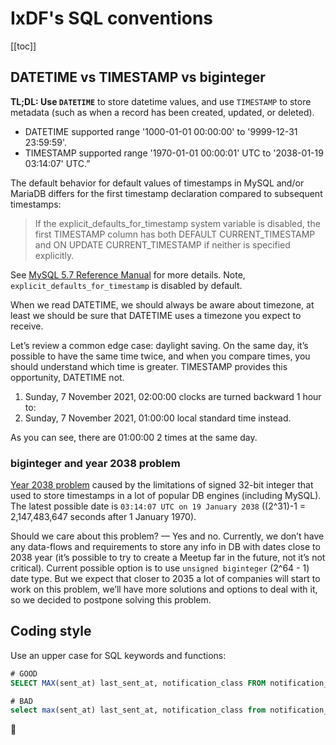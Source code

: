 # IxDF's SQL conventions

[[toc]]

## DATETIME vs TIMESTAMP vs biginteger

**TL;DL: Use `DATETIME`** to store datetime values, and use `TIMESTAMP` to store metadata (such as when a record has been created, updated, or deleted).

-   DATETIME supported range '1000-01-01 00:00:00' to '9999-12-31 23:59:59'.
-   TIMESTAMP supported range '1970-01-01 00:00:01' UTC to '2038-01-19 03:14:07' UTC.”

The default behavior for default values of timestamps in MySQL and/or MariaDB differs for the first timestamp declaration compared to subsequent timestamps:

> If the explicit_defaults_for_timestamp system variable is disabled, the first TIMESTAMP column has both DEFAULT CURRENT_TIMESTAMP and ON UPDATE CURRENT_TIMESTAMP if neither is specified explicitly.

See [MySQL 5.7 Reference Manual](https://dev.mysql.com/doc/refman/5.7/en/timestamp-initialization.html) for more details.
Note, `explicit_defaults_for_timestamp` is disabled by default.

When we read DATETIME, we should always be aware about timezone, at least we should be sure that DATETIME uses a timezone you expect to receive.

Let’s review a common edge case: daylight saving. On the same day, it’s possible to have the same time twice,
and when you compare times, you should understand which time is greater. TIMESTAMP provides this opportunity, DATETIME not.

1.  Sunday, 7 November 2021, 02:00:00 clocks are turned backward 1 hour to:
2.  Sunday, 7 November 2021, 01:00:00 local standard time instead.

As you can see, there are 01:00:00 2 times at the same day.

### biginteger and year 2038 problem

[Year 2038 problem](https://en.wikipedia.org/wiki/Year_2038_problem) caused by the limitations of signed 32-bit integer
that used to store timestamps in a lot of popular DB engines (including MySQL).
The latest possible date is `03:14:07 UTC on 19 January 2038` ((2^31)-1 = 2,147,483,647 seconds after 1 January 1970).

Should we care about this problem? — Yes and no. Currently, we don’t have any data-flows and requirements to store any
info in DB with dates close to 2038 year (it’s possible to try to create a Meetup far in the future, not it’s not critical).
Current possible option is to use `unsigned biginteger` (2^64 - 1) date type.
But we expect that closer to 2035 a lot of companies will start to work on this problem, we’ll have more solutions and options
to deal with it, so we decided to postpone solving this problem.

## Coding style

Use an upper case for SQL keywords and functions:

```sql
# GOOD
SELECT MAX(sent_at) last_sent_at, notification_class FROM notification__notification_log GROUP BY notification_class

# BAD
select max(sent_at) last_sent_at, notification_class from notification__notification_log group by notification_class
```

🦄
